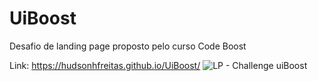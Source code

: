 # UiBoost
Desafio de landing page proposto pelo curso Code Boost

Link: https://hudsonhfreitas.github.io/UiBoost/
![LP - Challenge uiBoost](https://user-images.githubusercontent.com/65768361/141522397-6d7fd8bf-38ab-4083-ad6b-5c370d51c0eb.png)
